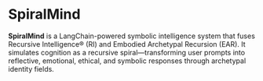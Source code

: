 # SpiralMind
**SpiralMind** is a LangChain-powered symbolic intelligence system that fuses Recursive Intelligence® (RI) and Embodied Archetypal Recursion (EAR). It simulates cognition as a recursive spiral—transforming user prompts into reflective, emotional, ethical, and symbolic responses through archetypal identity fields.
